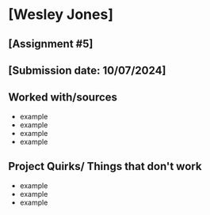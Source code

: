 # [Wesley Jones]
## [Assignment #5]
## [Submission date: 10/07/2024]
## Worked with/sources 
* example
* example
* example
* example
## Project Quirks/ Things that don't work
* example
* example
* example
